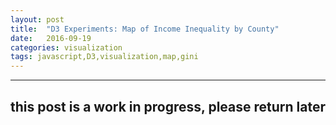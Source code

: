 ```yaml
---
layout: post
title:  "D3 Experiments: Map of Income Inequality by County"
date:   2016-09-19
categories: visualization
tags: javascript,D3,visualization,map,gini
---
```


<style>
svg {
  margin-left:-120px;
}
.counties {
  fill: none;
  stroke: #c2c2c2;
  stroke-width: .5px;
  stroke-linejoin: miter;
  stroke-linecap: miter;
}

.state-borders {
  fill: none;
  stroke: #fff;
  stroke-linejoin: round;
  stroke-linecap: round;
}
</style>
<script src="//d3js.org/d3.v3.min.js"></script>
<script src="//d3js.org/topojson.v1.min.js"></script>
<script>

var width = 960,
    height = 500;

var color = d3.scale.threshold()
    .domain([0.402, 0.422, 0.439, 0.461])
    .range(['#f0f9e8','#bae4bc','#7bccc4','#43a2ca','#0868ac']);

var path = d3.geo.path()
    .projection(null);

var svg = d3.select("div.post-content").append("svg")
    .attr("width", width)
    .attr("height", height);

d3.json("/data/income_inequality_map/us.json", function(error, us) {
  if (error) throw error;

  svg.append("g")
      .attr("class", "counties")
    .selectAll("path")
      .data(topojson.feature(us, us.objects.counties).features)
    .enter().append("path")
      .attr("d", path)
      .style("fill", function(d) { return color(d.properties.gini); });

  svg.append("path")
      .datum(topojson.mesh(us, us.objects.counties, function(a, b) { return a.id / 1000 ^ b.id / 1000; }))
      .attr("class", "state-borders")
      .attr("d", path);
});

</script>

---

## this post is a work in progress, please return later
